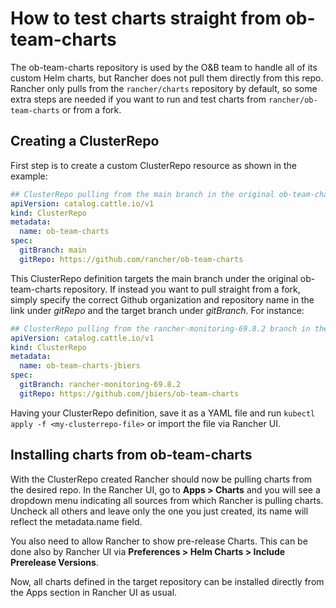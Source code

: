 # How to test charts straight from ob-team-charts

The ob-team-charts repository is used by the O&B team to handle all of its custom Helm charts, but Rancher does not pull them directly from this repo. Rancher only pulls from the `rancher/charts` repository by default, so some extra steps are needed if you want to run and test charts from `rancher/ob-team-charts` or from a fork.

## Creating a ClusterRepo

First step is to create a custom ClusterRepo resource as shown in the example:

```yaml
## ClusterRepo pulling from the main branch in the original ob-team-charts repo
apiVersion: catalog.cattle.io/v1
kind: ClusterRepo
metadata:
  name: ob-team-charts
spec:
  gitBranch: main
  gitRepo: https://github.com/rancher/ob-team-charts

```

This ClusterRepo definition targets the main branch under the original ob-team-charts repository. If instead you want to pull straight from a fork, simply specify the correct Github organization and repository name in the link under *gitRepo* and the target branch under *gitBranch*. For instance:

```yaml
## ClusterRepo pulling from the rancher-monitoring-69.8.2 branch in the ob-team-charts fork by 'jbiers' Github user
apiVersion: catalog.cattle.io/v1
kind: ClusterRepo
metadata:
  name: ob-team-charts-jbiers
spec:
  gitBranch: rancher-monitoring-69.8.2
  gitRepo: https://github.com/jbiers/ob-team-charts

```
Having your ClusterRepo definition, save it as a YAML file and run `kubectl apply -f <my-clusterrepo-file>` or import the file via Rancher UI.

## Installing charts from ob-team-charts

With the ClusterRepo created Rancher should now be pulling charts from the desired repo. In the Rancher UI, go to **Apps > Charts** and you will see a dropdown menu indicating all sources from which Rancher is pulling charts. Uncheck all others and leave only the one you just created, its name will reflect the metadata.name field.

You also need to allow Rancher to show pre-release Charts. This can be done also by Rancher UI via **Preferences > Helm Charts > Include Prerelease Versions**.

Now, all charts defined in the target repository can be installed directly from the Apps section in Rancher UI as usual.
